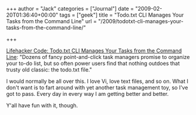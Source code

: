 +++
author = "Jack"
categories = ["Journal"]
date = "2009-02-20T01:36:40+00:00"
tags = ["geek"]
title = "Todo.txt CLI Manages Your Tasks from the Command Line"
url = "/2009/todotxt-cli-manages-your-tasks-from-the-command-line/"

+++

[Lifehacker Code: Todo.txt CLI Manages Your Tasks from the Command Line][1]: "Dozens of fancy point-and-click task managers promise to organize your to-do list, but so often power users find that nothing outdoes that trusty old classic: the todo.txt file."

I would normally be all over this. I love Vi, love text files, and so on. What I don't want is to fart around with yet another task management toy, so I've got to pass. Every day in every way I am getting better and better.

Y'all have fun with it, though.

 [1]: http://lifehacker.com/5155450/todotxt-cli-manages-your-tasks-from-the-command-line